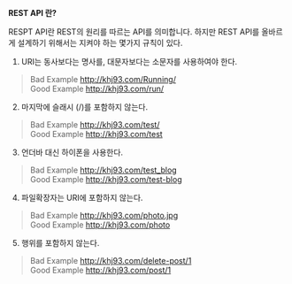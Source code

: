 **REST API 란?**

RESPT API란 REST의 원리를 따르는 API를 의미합니다.
하지만 REST API를 올바르게 설계하기 위해서는 지켜야 하는 몇가지 규칙이 있다.

1. URI는 동사보다는 명사를, 대문자보다는 소문자를 사용하여야 한다.

> Bad Example http://khj93.com/Running/ <br>
> Good Example  http://khj93.com/run/

2. 마지막에 슬래시 (/)를 포함하지 않는다.

> Bad Example http://khj93.com/test/ <br>
> Good Example  http://khj93.com/test

3. 언더바 대신 하이폰을 사용한다.

> Bad Example http://khj93.com/test_blog <br>
> Good Example  http://khj93.com/test-blog

4. 파일확장자는 URI에 포함하지 않는다.

> Bad Example http://khj93.com/photo.jpg  <br>
> Good Example  http://khj93.com/photo

5. 행위를 포함하지 않는다.

> Bad Example http://khj93.com/delete-post/1  <br>
> Good Example http://khj93.com/post/1  
